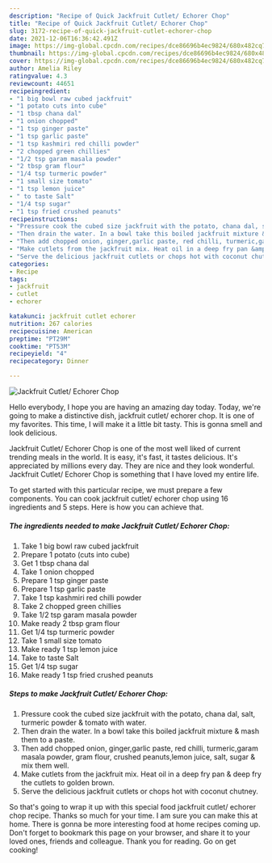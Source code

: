 ```yaml
---
description: "Recipe of Quick Jackfruit Cutlet/ Echorer Chop"
title: "Recipe of Quick Jackfruit Cutlet/ Echorer Chop"
slug: 3172-recipe-of-quick-jackfruit-cutlet-echorer-chop
date: 2021-12-06T16:36:42.491Z
image: https://img-global.cpcdn.com/recipes/dce86696b4ec9824/680x482cq70/jackfruit-cutlet-echorer-chop-recipe-main-photo.jpg
thumbnail: https://img-global.cpcdn.com/recipes/dce86696b4ec9824/680x482cq70/jackfruit-cutlet-echorer-chop-recipe-main-photo.jpg
cover: https://img-global.cpcdn.com/recipes/dce86696b4ec9824/680x482cq70/jackfruit-cutlet-echorer-chop-recipe-main-photo.jpg
author: Amelia Riley
ratingvalue: 4.3
reviewcount: 44651
recipeingredient:
- "1 big bowl raw cubed jackfruit"
- "1 potato cuts into cube"
- "1 tbsp chana dal"
- "1 onion chopped"
- "1 tsp ginger paste"
- "1 tsp garlic paste"
- "1 tsp kashmiri red chilli powder"
- "2 chopped green chillies"
- "1/2 tsp garam masala powder"
- "2 tbsp gram flour"
- "1/4 tsp turmeric powder"
- "1 small size tomato"
- "1 tsp lemon juice"
- " to taste Salt"
- "1/4 tsp sugar"
- "1 tsp fried crushed peanuts"
recipeinstructions:
- "Pressure cook the cubed size jackfruit with the potato, chana dal, salt, turmeric powder &amp; tomato with water."
- "Then drain the water. In a bowl take this boiled jackfruit mixture &amp; mash them to a paste."
- "Then add chopped onion, ginger,garlic paste, red chilli, turmeric,garam masala powder, gram flour, crushed peanuts,lemon juice, salt, sugar &amp; mix them well."
- "Make cutlets from the jackfruit mix. Heat oil in a deep fry pan &amp; deep fry the cutlets to golden brown."
- "Serve the delicious jackfruit cutlets or chops hot with coconut chutney."
categories:
- Recipe
tags:
- jackfruit
- cutlet
- echorer

katakunci: jackfruit cutlet echorer 
nutrition: 267 calories
recipecuisine: American
preptime: "PT29M"
cooktime: "PT53M"
recipeyield: "4"
recipecategory: Dinner

---
```



![Jackfruit Cutlet/ Echorer Chop](https://img-global.cpcdn.com/recipes/dce86696b4ec9824/680x482cq70/jackfruit-cutlet-echorer-chop-recipe-main-photo.jpg)

Hello everybody, I hope you are having an amazing day today. Today, we're going to make a distinctive dish, jackfruit cutlet/ echorer chop. It is one of my favorites. This time, I will make it a little bit tasty. This is gonna smell and look delicious.

Jackfruit Cutlet/ Echorer Chop is one of the most well liked of current trending meals in the world. It is easy, it's fast, it tastes delicious. It's appreciated by millions every day. They are nice and they look wonderful. Jackfruit Cutlet/ Echorer Chop is something that I have loved my entire life.




To get started with this particular recipe, we must prepare a few components. You can cook jackfruit cutlet/ echorer chop using 16 ingredients and 5 steps. Here is how you can achieve that.

<!--inarticleads1-->

##### The ingredients needed to make Jackfruit Cutlet/ Echorer Chop:

1. Take 1 big bowl raw cubed jackfruit
1. Prepare 1 potato (cuts into cube)
1. Get 1 tbsp chana dal
1. Take 1 onion chopped
1. Prepare 1 tsp ginger paste
1. Prepare 1 tsp garlic paste
1. Take 1 tsp kashmiri red chilli powder
1. Take 2 chopped green chillies
1. Take 1/2 tsp garam masala powder
1. Make ready 2 tbsp gram flour
1. Get 1/4 tsp turmeric powder
1. Take 1 small size tomato
1. Make ready 1 tsp lemon juice
1. Take  to taste Salt
1. Get 1/4 tsp sugar
1. Make ready 1 tsp fried crushed peanuts




<!--inarticleads2-->

##### Steps to make Jackfruit Cutlet/ Echorer Chop:

1. Pressure cook the cubed size jackfruit with the potato, chana dal, salt, turmeric powder &amp; tomato with water.
1. Then drain the water. In a bowl take this boiled jackfruit mixture &amp; mash them to a paste.
1. Then add chopped onion, ginger,garlic paste, red chilli, turmeric,garam masala powder, gram flour, crushed peanuts,lemon juice, salt, sugar &amp; mix them well.
1. Make cutlets from the jackfruit mix. Heat oil in a deep fry pan &amp; deep fry the cutlets to golden brown.
1. Serve the delicious jackfruit cutlets or chops hot with coconut chutney.




So that's going to wrap it up with this special food jackfruit cutlet/ echorer chop recipe. Thanks so much for your time. I am sure you can make this at home. There is gonna be more interesting food at home recipes coming up. Don't forget to bookmark this page on your browser, and share it to your loved ones, friends and colleague. Thank you for reading. Go on get cooking!

